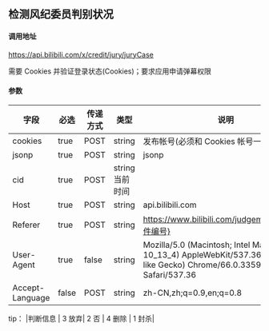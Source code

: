 ## 检测风纪委员判别状况

#### 调用地址

https://api.bilibili.com/x/credit/jury/juryCase

需要 Cookies 并验证登录状态(Cookies)；要求应用申请弹幕权限

#### 参数

|字段|必选|传递方式|类型|说明|
|----|----|--------|----|----|
|cookies|true|POST|string|发布帐号(必须和 Cookies 帐号一致)|
|jsonp|true|POST|string|jsonp|
|cid|true|POST|string当前时间|
|Host|true|POST|string|api.bilibili.com|
|Referer|true|POST|string|https://www.bilibili.com/judgement/vote/{案件编号}|
|User-Agent|true|false|string|Mozilla/5.0 (Macintosh; Intel Mac OS X 10_13_4) AppleWebKit/537.36 (KHTML, like Gecko) Chrome/66.0.3359.139 Safari/537.36|
|Accept-Language|false|POST|string|zh-CN,zh;q=0.9,en;q=0.8|

tip：
|判断信息  | 3 放弃| 2 否 | 4 删除 | 1 封杀|
